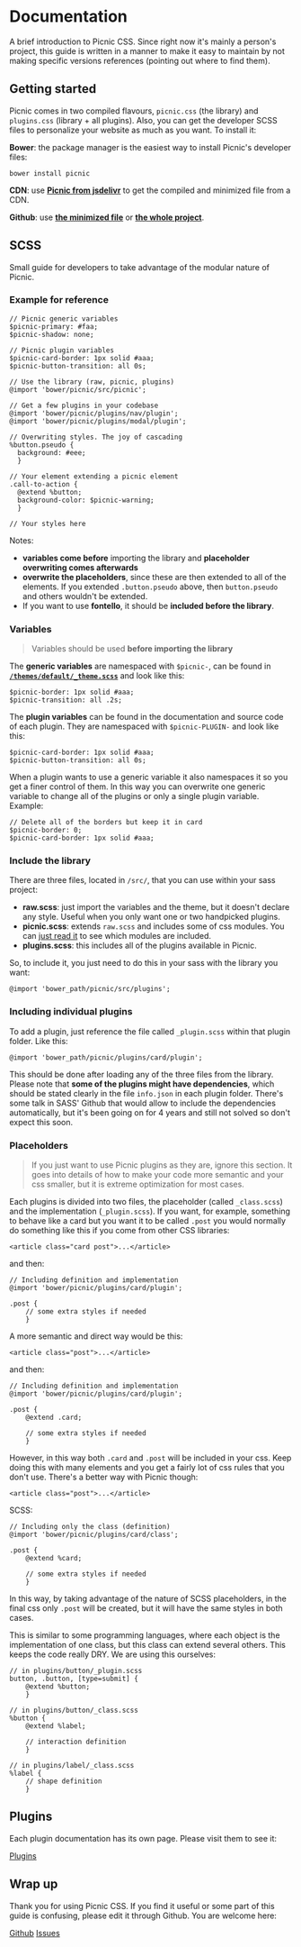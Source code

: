 # Documentation

A brief introduction to Picnic CSS. Since right now it's mainly a person's project, this guide is written in a manner to make it easy to maintain by not making specific versions references (pointing out where to find them).


## Getting started

Picnic comes in two compiled flavours, `picnic.css` (the library) and `plugins.css` (library + all plugins). Also, you can get the developer SCSS files to personalize your website as much as you want. To install it:

**Bower**: the package manager is the easiest way to install Picnic's developer files:

    bower install picnic

**CDN**: use **[Picnic from jsdelivr](http://www.jsdelivr.com/#!picnicss)** to get the compiled and minimized file from a CDN.

**Github**: use **[the minimized file](https://raw.githubusercontent.com/picnicss/picnic/master/releases/picnic.min.css)** or **[the whole project](https://github.com/picnicss/picnic)**.


## SCSS

Small guide for developers to take advantage of the modular nature of Picnic.

### Example for reference

    // Picnic generic variables
    $picnic-primary: #faa;
    $picnic-shadow: none;

    // Picnic plugin variables
    $picnic-card-border: 1px solid #aaa;
    $picnic-button-transition: all 0s;

    // Use the library (raw, picnic, plugins)
    @import 'bower/picnic/src/picnic';

    // Get a few plugins in your codebase
    @import 'bower/picnic/plugins/nav/plugin';
    @import 'bower/picnic/plugins/modal/plugin';

    // Overwriting styles. The joy of cascading
    %button.pseudo {
      background: #eee;
      }

    // Your element extending a picnic element
    .call-to-action {
      @extend %button;
      background-color: $picnic-warning;
      }

    // Your styles here


    
Notes:

- **variables come before** importing the library and **placeholder overwriting comes afterwards**
- **overwrite the placeholders**, since these are then extended to all of the elements. If you extended `.button.pseudo` above, then `button.pseudo` and others wouldn't be extended.  
- If you want to use **fontello**, it should be **included before the library**.



### Variables

> Variables should be used **before importing the library**

The **generic variables** are namespaced with `$picnic-`, can be found in **[`/themes/default/_theme.scss`](https://github.com/picnicss/picnic)** and look like this:

    $picnic-border: 1px solid #aaa;
    $picnic-transition: all .2s;

The **plugin variables** can be found in the documentation and source code of each plugin. They are namespaced with `$picnic-PLUGIN-` and look like this:

    $picnic-card-border: 1px solid #aaa;
    $picnic-button-transition: all 0s;


When a plugin wants to use a generic variable it also namespaces it so you get a finer control of them. In this way you can overwrite one generic variable to change all of the plugins or only a single plugin variable. Example:

    // Delete all of the borders but keep it in card
    $picnic-border: 0;
    $picnic-card-border: 1px solid #aaa;



### Include the library

There are three files, located in `/src/`, that you can use within your sass project:

- **raw.scss**: just import the variables and the theme, but it doesn't declare any style. Useful when you only want one or two handpicked plugins.
- **picnic.scss**: extends `raw.scss` and includes some of css modules. You can [just read it](https://github.com/picnicss/picnic/blob/master/src/picnic.scss) to see which modules are included.
- **plugins.scss**: this includes all of the plugins available in Picnic.

So, to include it, you just need to do this in your sass with the library you want:

    @import 'bower_path/picnic/src/plugins';



### Including individual plugins

To add a plugin, just reference the file called `_plugin.scss` within that plugin folder. Like this:

    @import 'bower_path/picnic/plugins/card/plugin';

This should be done after loading any of the three files from the library. Please note that **some of the plugins might have dependencies**, which should be stated clearly in the file `info.json` in each plugin folder. There's some talk in SASS' Github that would allow to include the dependencies automatically, but it's been going on for 4 years and still not solved so don't expect this soon.


### Placeholders

> If you just want to use Picnic plugins as they are, ignore this section. It goes into details of how to make your code more semantic and your css smaller, but it is extreme optimization for most cases.

Each plugins is divided into two files, the placeholder (called `_class.scss`) and the implementation (`_plugin.scss`). If you want, for example, something to behave like a card but you want it to be called `.post` you would normally do something like this if you come from other CSS libraries:

    <article class="card post">...</article>

and then:

    // Including definition and implementation
    @import 'bower/picnic/plugins/card/plugin';

    .post {
        // some extra styles if needed
        }

A more semantic and direct way would be this:

    <article class="post">...</article>

and then:

    // Including definition and implementation
    @import 'bower/picnic/plugins/card/plugin';

    .post {
        @extend .card;

        // some extra styles if needed
        }


However, in this way both `.card` and `.post` will be included in your css. Keep doing this with many elements and you get a fairly lot of css rules that you don't use. There's a better way with Picnic though:

    <article class="post">...</article>

SCSS:

    // Including only the class (definition)
    @import 'bower/picnic/plugins/card/class';

    .post {
        @extend %card;

        // some extra styles if needed
        }

In this way, by taking advantage of the nature of SCSS placeholders, in the final css only `.post` will be created, but it will have the same styles in both cases.

This is similar to some programming languages, where each object is the implementation of one class, but this class can extend several others. This keeps the code really DRY. We are using this ourselves:

    // in plugins/button/_plugin.scss
    button, .button, [type=submit] {
        @extend %button;
        }

    // in plugins/button/_class.scss
    %button {
        @extend %label;

        // interaction definition
        }

    // in plugins/label/_class.scss
    %label {
        // shape definition
        }





## Plugins

Each plugin documentation has its own page. Please visit them to see it:

<a href="/plugins" class="button icon-puzzle">Plugins</a>





## Wrap up

Thank you for using Picnic CSS. If you find it useful or some part of this guide is confusing, please edit it through Github. You are welcome here:

<a class="button icon-g" href="https://github.com/picnicss/picnic">Github</a>
<a class="button warning icon-help-circled" href="https://github.com/picnicss/picnic/issues">Issues</a>





<br><br><br><br><br><br><br><br>
